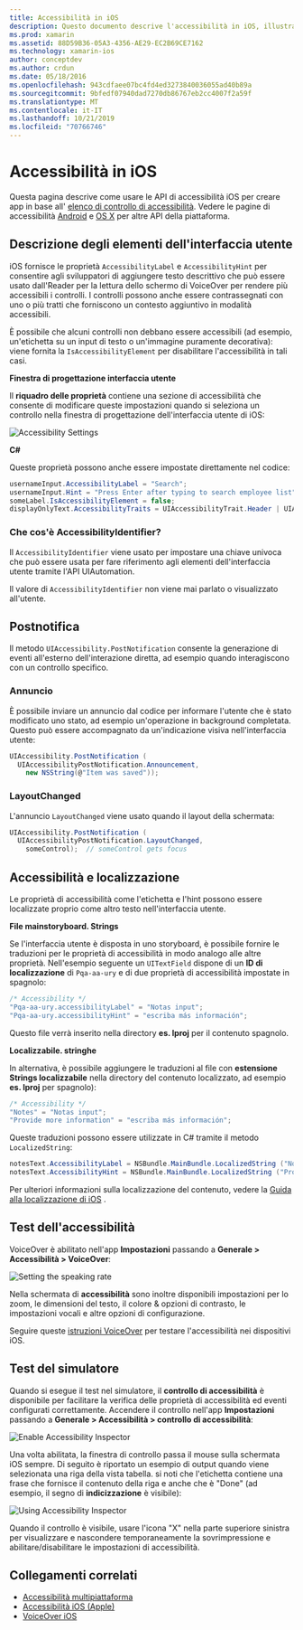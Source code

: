```yaml
---
title: Accessibilità in iOS
description: Questo documento descrive l'accessibilità in iOS, illustrando le varie proprietà e funzionalità che è possibile usare per rendere l'applicazione utilizzabile per il maggior numero possibile di utenti.
ms.prod: xamarin
ms.assetid: 88D59B36-05A3-4356-AE29-EC2B69CE7162
ms.technology: xamarin-ios
author: conceptdev
ms.author: crdun
ms.date: 05/18/2016
ms.openlocfilehash: 943cdfaee07bc4fd4ed3273840036055ad40b89a
ms.sourcegitcommit: 9bfedf07940dad7270db86767eb2cc4007f2a59f
ms.translationtype: MT
ms.contentlocale: it-IT
ms.lasthandoff: 10/21/2019
ms.locfileid: "70766746"
---
```

# <a name="accessibility-on-ios"></a>Accessibilità in iOS

Questa pagina descrive come usare le API di accessibilità iOS per creare app in base all' [elenco di controllo di accessibilità](~/cross-platform/app-fundamentals/accessibility.md).
Vedere le pagine di accessibilità [Android](~/android/app-fundamentals/accessibility.md) e [OS X](~/mac/app-fundamentals/accessibility.md) per altre API della piattaforma.

## <a name="describing-ui-elements"></a>Descrizione degli elementi dell'interfaccia utente

iOS fornisce le proprietà `AccessibilityLabel` e `AccessibilityHint` per consentire agli sviluppatori di aggiungere testo descrittivo che può essere usato dall'Reader per la lettura dello schermo di VoiceOver per rendere più accessibili i controlli. I controlli possono anche essere contrassegnati con uno o più tratti che forniscono un contesto aggiuntivo in modalità accessibili.

È possibile che alcuni controlli non debbano essere accessibili (ad esempio, un'etichetta su un input di testo o un'immagine puramente decorativa): viene fornita la `IsAccessibilityElement` per disabilitare l'accessibilità in tali casi.

**Finestra di progettazione interfaccia utente**

Il **riquadro delle proprietà** contiene una sezione di accessibilità che consente di modificare queste impostazioni quando si seleziona un controllo nella finestra di progettazione dell'interfaccia utente di iOS:

![](accessibility-images/ios-designer-sml.png "Accessibility Settings")

**C#**

Queste proprietà possono anche essere impostate direttamente nel codice:

```csharp
usernameInput.AccessibilityLabel = "Search";
usernameInput.Hint = "Press Enter after typing to search employee list";
someLabel.IsAccessibilityElement = false;
displayOnlyText.AccessibilityTraits = UIAccessibilityTrait.Header | UIAccessibilityTrait.Selected;
```

### <a name="what-is-accessibilityidentifier"></a>Che cos'è AccessibilityIdentifier?

Il `AccessibilityIdentifier` viene usato per impostare una chiave univoca che può essere usata per fare riferimento agli elementi dell'interfaccia utente tramite l'API UIAutomation.

Il valore di `AccessibilityIdentifier` non viene mai parlato o visualizzato all'utente.

<a name="postnotification" />

## <a name="postnotification"></a>Postnotifica

Il metodo `UIAccessibility.PostNotification` consente la generazione di eventi all'esterno dell'interazione diretta, ad esempio quando interagiscono con un controllo specifico.

### <a name="announcement"></a>Annuncio

È possibile inviare un annuncio dal codice per informare l'utente che è stato modificato uno stato, ad esempio un'operazione in background completata. Questo può essere accompagnato da un'indicazione visiva nell'interfaccia utente:

```csharp
UIAccessibility.PostNotification (
  UIAccessibilityPostNotification.Announcement,
    new NSString(@"Item was saved"));
```

### <a name="layoutchanged"></a>LayoutChanged

L'annuncio `LayoutChanged` viene usato quando il layout della schermata:

```csharp
UIAccessibility.PostNotification (
  UIAccessibilityPostNotification.LayoutChanged,
    someControl);  // someControl gets focus
```

## <a name="accessibility-and-localization"></a>Accessibilità e localizzazione

Le proprietà di accessibilità come l'etichetta e l'hint possono essere localizzate proprio come altro testo nell'interfaccia utente.

**File mainstoryboard. Strings**

Se l'interfaccia utente è disposta in uno storyboard, è possibile fornire le traduzioni per le proprietà di accessibilità in modo analogo alle altre proprietà. Nell'esempio seguente un `UITextField` dispone di un **ID di localizzazione** di `Pqa-aa-ury` e di due proprietà di accessibilità impostate in spagnolo:

```csharp
/* Accessibility */
"Pqa-aa-ury.accessibilityLabel" = "Notas input";
"Pqa-aa-ury.accessibilityHint" = "escriba más información";
```

Questo file verrà inserito nella directory **es. lproj** per il contenuto spagnolo.

**Localizzabile. stringhe**

In alternativa, è possibile aggiungere le traduzioni al file con **estensione Strings localizzabile** nella directory del contenuto localizzato, ad esempio **es. lproj** per spagnolo):

```csharp
/* Accessibility */
"Notes" = "Notas input";
"Provide more information" = "escriba más información";
```

Queste traduzioni possono essere utilizzate in C# tramite il metodo `LocalizedString`:

```csharp
notesText.AccessibilityLabel = NSBundle.MainBundle.LocalizedString ("Notes", "");
notesText.AccessibilityHint = NSBundle.MainBundle.LocalizedString ("Provide more information", "");
```

Per ulteriori informazioni sulla localizzazione del contenuto, vedere la [Guida alla localizzazione di iOS](~/ios/app-fundamentals/localization/index.md) .

<a name="testing" />

## <a name="testing-accessibility"></a>Test dell'accessibilità

VoiceOver è abilitato nell'app **Impostazioni** passando a **Generale > Accessibilità > VoiceOver**:

![](accessibility-images/settings-sml.png "Setting the speaking rate")

Nella schermata di **accessibilità** sono inoltre disponibili impostazioni per lo zoom, le dimensioni del testo, il colore & opzioni di contrasto, le impostazioni vocali e altre opzioni di configurazione.

Seguire queste [istruzioni VoiceOver](https://developer.apple.com/library/ios/technotes/TestingAccessibilityOfiOSApps/TestAccessibilityonYourDevicewithVoiceOver/TestAccessibilityonYourDevicewithVoiceOver.html) per testare l'accessibilità nei dispositivi iOS.

## <a name="simulator-testing"></a>Test del simulatore

Quando si esegue il test nel simulatore, il **controllo di accessibilità** è disponibile per facilitare la verifica delle proprietà di accessibilità ed eventi configurati correttamente. Accendere il controllo nell'app **Impostazioni** passando a **Generale > Accessibilità > controllo di accessibilità**:

![](accessibility-images/settings-inspector-sml.png "Enable Accessibility Inspector")

Una volta abilitata, la finestra di controllo passa il mouse sulla schermata iOS sempre.
Di seguito è riportato un esempio di output quando viene selezionata una riga della vista tabella. si noti che l'etichetta contiene una frase che fornisce il contenuto della riga e anche che è "Done" (ad esempio, il segno di **indicizzazione** è visibile):

![](accessibility-images/tableview-a11y-sml.png "Using Accessibility Inspector")

Quando il controllo è visibile, usare l'icona "X" nella parte superiore sinistra per visualizzare e nascondere temporaneamente la sovrimpressione e abilitare/disabilitare le impostazioni di accessibilità.

## <a name="related-links"></a>Collegamenti correlati

- [Accessibilità multipiattaforma](~/cross-platform/app-fundamentals/accessibility.md)
- [Accessibilità iOS (Apple)](https://developer.apple.com/library/ios/documentation/UserExperience/Conceptual/iPhoneAccessibility/Accessibility_on_iPhone/Accessibility_on_iPhone.html)
- [VoiceOver iOS](http://www.apple.com/accessibility/ios/voiceover/)
